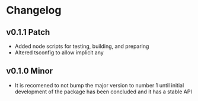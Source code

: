 # Changelog

## v0.1.1 Patch

- Added node scripts for testing, building, and preparing
- Altered tsconfig to allow implicit any

## v0.1.0 Minor

- It is recomened to not bump the major version to number 1 until initial development of the package has been concluded and it has a stable API
